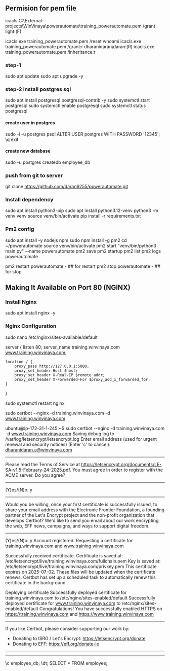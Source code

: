 ## Permision for pem file
icacls C:\External-projects\WinVinaya\powerautomate\training_powerautomate.pem /grant light:(F)

icacls.exe training_powerautomate.pem /reset
whoami
icacls.exe training_powerautomate.pem /grant:r dharanidaran\daran:(R)
icacls.exe training_powerautomate.pem /inheritance:r

### step-1
sudo apt update
sudo apt upgrade -y

### step-2 Install postgres sql
sudo apt install postgresql postgresql-contrib -y
sudo systemctl start postgresql
sudo systemctl enable postgresql
sudo systemctl status postgresql

#### create user in postgres
sudo -i -u postgres
psql
ALTER USER postgres WITH PASSWORD '12345';
\q
exit

#### create new database 
sudo -u postgres createdb employee_db

### push from git to server
git clone https://github.com/daran6255/powerautomate.git


### Install dependency
sudo apt install python3-pip
sudo apt install python3.12-venv
python3 -m venv venv
source venv/bin/activate
pip install -r requirements.txt

### Pm2 config
sudo apt install -y nodejs npm
sudo npm install -g pm2
cd ~/powerautomate
source venv/bin/activate
pm2 start "venv/bin/python3 main.py" --name powerautomate
pm2 save
pm2 startup
pm2 list
pm2 logs powerautomate

pm2 restart powerautomate - ## for restart
pm2 stop powerautomate - ## for stop


## Making It Available on Port 80 (NGINX)

### Install Nginx
sudo apt install nginx -y

### Nginx Configuration
sudo nano /etc/nginx/sites-available/default

server {
	listen 80;
	server_name training.winvinaya.com www.training.winvinaya.com;

	location / {
		proxy_pass http://127.0.0.1:5000;
		proxy_set_header Host $host;
		proxy_set_header X-Real-IP $remote_addr;
		proxy_set_header X-Forwarded-For $proxy_add_x_forwarded_for;
	}
}


sudo systemctl restart nginx

sudo certbot --nginx -d training.winvinaya.com -d www.training.winvinaya.com

ubuntu@ip-172-31-1-245:~$ sudo certbot --nginx -d training.winvinaya.com -d www.training.winvinaya.com
Saving debug log to /var/log/letsencrypt/letsencrypt.log
Enter email address (used for urgent renewal and security notices)
 (Enter 'c' to cancel): dharanidaran.a@winvinaya.com

- - - - - - - - - - - - - - - - - - - - - - - - - - - - - - - - - - - - - - - -
Please read the Terms of Service at
https://letsencrypt.org/documents/LE-SA-v1.5-February-24-2025.pdf. You must
agree in order to register with the ACME server. Do you agree?
- - - - - - - - - - - - - - - - - - - - - - - - - - - - - - - - - - - - - - - -
(Y)es/(N)o: y

- - - - - - - - - - - - - - - - - - - - - - - - - - - - - - - - - - - - - - - -
Would you be willing, once your first certificate is successfully issued, to
share your email address with the Electronic Frontier Foundation, a founding
partner of the Let's Encrypt project and the non-profit organization that
develops Certbot? We'd like to send you email about our work encrypting the web,
EFF news, campaigns, and ways to support digital freedom.
- - - - - - - - - - - - - - - - - - - - - - - - - - - - - - - - - - - - - - - -
(Y)es/(N)o: y
Account registered.
Requesting a certificate for training.winvinaya.com and www.training.winvinaya.com

Successfully received certificate.
Certificate is saved at: /etc/letsencrypt/live/training.winvinaya.com/fullchain.pem
Key is saved at:         /etc/letsencrypt/live/training.winvinaya.com/privkey.pem
This certificate expires on 2025-07-02.
These files will be updated when the certificate renews.
Certbot has set up a scheduled task to automatically renew this certificate in the background.

Deploying certificate
Successfully deployed certificate for training.winvinaya.com to /etc/nginx/sites-enabled/default
Successfully deployed certificate for www.training.winvinaya.com to /etc/nginx/sites-enabled/default
Congratulations! You have successfully enabled HTTPS on https://training.winvinaya.com and https://www.training.winvinaya.com

- - - - - - - - - - - - - - - - - - - - - - - - - - - - - - - - - - - - - - - -
If you like Certbot, please consider supporting our work by:
 * Donating to ISRG / Let's Encrypt:   https://letsencrypt.org/donate
 * Donating to EFF:                    https://eff.org/donate-le
- - - - - - - - - - - - - - - - - - - - - - - - - - - - - - - - - - - - - - - -

-------------------------------
\c employee_db;
\dt;
SELECT * FROM employee;
